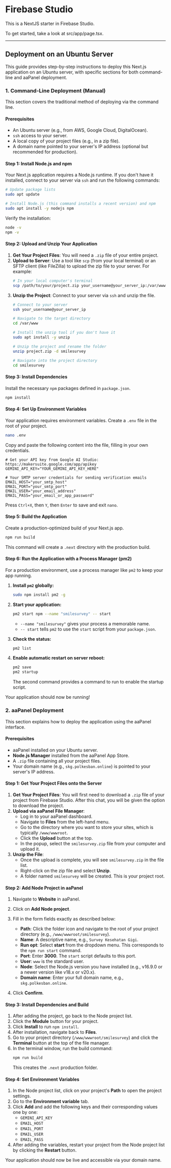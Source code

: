 # Firebase Studio

This is a NextJS starter in Firebase Studio.

To get started, take a look at src/app/page.tsx.

---

## Deployment on an Ubuntu Server

This guide provides step-by-step instructions to deploy this Next.js application on an Ubuntu server, with specific sections for both command-line and aaPanel deployment.

### 1. Command-Line Deployment (Manual)

This section covers the traditional method of deploying via the command line.

#### Prerequisites

-   An Ubuntu server (e.g., from AWS, Google Cloud, DigitalOcean).
-   `ssh` access to your server.
-   A local copy of your project files (e.g., in a zip file).
-   A domain name pointed to your server's IP address (optional but recommended for production).

#### Step 1: Install Node.js and npm

Your Next.js application requires a Node.js runtime. If you don't have it installed, connect to your server via `ssh` and run the following commands:

```bash
# Update package lists
sudo apt update

# Install Node.js (this command installs a recent version) and npm
sudo apt install -y nodejs npm
```

Verify the installation:
```bash
node -v
npm -v
```

#### Step 2: Upload and Unzip Your Application

1.  **Get Your Project Files**: You will need a `.zip` file of your entire project.
2.  **Upload to Server**: Use a tool like `scp` (from your local terminal) or an SFTP client (like FileZilla) to upload the zip file to your server. For example:
    ```bash
    # In your local computer's terminal
    scp /path/to/your/project.zip your_username@your_server_ip:/var/www/
    ```
3.  **Unzip the Project**: Connect to your server via `ssh` and unzip the file.
    ```bash
    # Connect to your server
    ssh your_username@your_server_ip

    # Navigate to the target directory
    cd /var/www

    # Install the unzip tool if you don't have it
    sudo apt install -y unzip

    # Unzip the project and rename the folder
    unzip project.zip -d smilesurvey
    
    # Navigate into the project directory
    cd smilesurvey
    ```

#### Step 3: Install Dependencies

Install the necessary `npm` packages defined in `package.json`.

```bash
npm install
```

#### Step 4: Set Up Environment Variables

Your application requires environment variables. Create a `.env` file in the root of your project.

```bash
nano .env
```

Copy and paste the following content into the file, filling in your own credentials.

```env
# Get your API key from Google AI Studio: https://makersuite.google.com/app/apikey
GEMINI_API_KEY="YOUR_GEMINI_API_KEY_HERE"

# Your SMTP server credentials for sending verification emails
EMAIL_HOST="your_smtp_host"
EMAIL_PORT="your_smtp_port"
EMAIL_USER="your_email_address"
EMAIL_PASS="your_email_or_app_password"
```
Press `Ctrl+X`, then `Y`, then `Enter` to save and exit `nano`.

#### Step 5: Build the Application

Create a production-optimized build of your Next.js app.

```bash
npm run build
```
This command will create a `.next` directory with the production build.

#### Step 6: Run the Application with a Process Manager (pm2)

For a production environment, use a process manager like `pm2` to keep your app running.

1.  **Install `pm2` globally:**
    ```bash
    sudo npm install pm2 -g
    ```

2.  **Start your application:**
    ```bash
    pm2 start npm --name "smilesurvey" -- start
    ```
    -   `--name "smilesurvey"` gives your process a memorable name.
    -   `-- start` tells `pm2` to use the `start` script from your `package.json`.

3.  **Check the status:**
    ```bash
    pm2 list
    ```

4.  **Enable automatic restart on server reboot:**
    ```bash
    pm2 save
    pm2 startup
    ```
    The second command provides a command to run to enable the startup script.

Your application should now be running!

### 2. aaPanel Deployment

This section explains how to deploy the application using the aaPanel interface.

#### Prerequisites

-   aaPanel installed on your Ubuntu server.
-   **Node.js Manager** installed from the aaPanel App Store.
-   A `.zip` file containing all your project files.
-   Your domain name (e.g., `skg.polkesban.online`) is pointed to your server's IP address.

#### Step 1: Get Your Project Files onto the Server

1.  **Get Your Project Files**: You will first need to download a `.zip` file of your project from Firebase Studio. After this chat, you will be given the option to download the project.
2.  **Upload via aaPanel File Manager**:
    -   Log in to your aaPanel dashboard.
    -   Navigate to **Files** from the left-hand menu.
    -   Go to the directory where you want to store your sites, which is typically `/www/wwwroot`.
    -   Click the **Upload** button at the top.
    -   In the popup, select the `smilesurvey.zip` file from your computer and upload it.
3.  **Unzip the File**:
    -   Once the upload is complete, you will see `smilesurvey.zip` in the file list.
    -   Right-click on the zip file and select **Unzip**.
    -   A folder named `smilesurvey` will be created. This is your project root.

#### Step 2: Add Node Project in aaPanel

1.  Navigate to **Website** in aaPanel.
2.  Click on **Add Node project**.
3.  Fill in the form fields exactly as described below:
    -   **Path**: Click the folder icon and navigate to the root of your project directory (e.g., `/www/wwwroot/smilesurvey`).
    -   **Name**: A descriptive name, e.g., `Survey Kesehatan Gigi`.
    -   **Run opt**: Select **start** from the dropdown menu. This corresponds to the `npm run start` command.
    -   **Port**: Enter **3000**. The `start` script defaults to this port.
    -   **User**: `www` is the standard user.
    -   **Node**: Select the Node.js version you have installed (e.g., v16.9.0 or a newer version like v18.x or v20.x).
    -   **Domain name**: Enter your full domain name, e.g., `skg.polkesban.online`.

4.  Click **Confirm**.

#### Step 3: Install Dependencies and Build

1.  After adding the project, go back to the Node project list.
2.  Click the **Module** button for your project.
3.  Click **Install** to run `npm install`.
4.  After installation, navigate back to **Files**.
5.  Go to your project directory (`/www/wwwroot/smilesurvey`) and click the **Terminal** button at the top of the file manager.
6.  In the terminal window, run the build command:
    ```bash
    npm run build
    ```
    This creates the `.next` production folder.

#### Step 4: Set Environment Variables

1.  In the Node project list, click on your project's **Path** to open the project settings.
2.  Go to the **Environment variable** tab.
3.  Click **Add** and add the following keys and their corresponding values one by one:
    -   `GEMINI_API_KEY`
    -   `EMAIL_HOST`
    -   `EMAIL_PORT`
    -   `EMAIL_USER`
    -   `EMAIL_PASS`
4.  After adding the variables, restart your project from the Node project list by clicking the **Restart** button.

Your application should now be live and accessible via your domain name.
